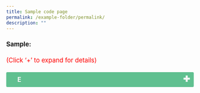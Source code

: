 ```yaml
---
title: Sample code page
permalink: /example-folder/permalink/
description: ""
---
```

<p style="font-size:120%; margin-top: 0px; margin-bottom:20px; line-height:1.35; padding:10px 0 0 0"><b>Sample:</b></p><p style="font-size:120%; color:red; margin-top: 0px; margin-bottom:20px; line-height:1.35;">(Click ‘+’ to expand for details)</p>
<input type="checkbox" id="E">
<label for="E" style="background-color: #60C090; color:#f7f7f7;"><b>E</b></label>
<div class="content" style="background-color:#edf4fa;">
<p style="font-size:18px; margin-top: 2px; margin-bottom:0px; line-height:1.35;">Lorem Ipsum Lorem Ipsum Lorem Ipsum Lorem Ipsum Lorem Ipsum Lorem Ipsum Lorem Ipsum Lorem Ipsum </p></div>

<style>

td {
		display: table-cell;
		vertical-align: middle;
}
	
input {
    display: none;
}

label {
    display: block;    
    font-size: 120%;
    padding: 10px 30px;
    margin: 0 0 1px 0;
    cursor: pointer;
    background: #153855;
    border-radius: 3px;
    color: #FFF;
    transition: ease .5s;
    position: relative;
}

label::after {
	font-family: "Font Awesome 5 Free";
	content: "\271A";
	font-weight: bold;
	font-size: 22px;
	position: absolute;
	right: 10px;
	top: 6px;
}

input:checked + label::after {
	content: '\2716';
}

.content {
    background: #FFFFFF;
    padding: 10px 25px;
    margin: 0 0 1px 0;
    border-radius: 3px;
}

input + label + .content {
    display: none;
}
input:checked + label + .content {
    display: block;
}
	
</style>
